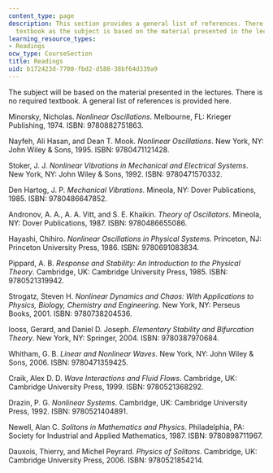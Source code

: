 ```yaml
---
content_type: page
description: This section provides a general list of references. There is no required
  textbook as the subject is based on the material presented in the lectures.
learning_resource_types:
- Readings
ocw_type: CourseSection
title: Readings
uid: b172423d-7700-fbd2-d588-38bf64d339a9
---
```


The subject will be based on the material presented in the lectures. There is no required textbook. A general list of references is provided here.

Minorsky, Nicholas. _Nonlinear Oscillations_. Melbourne, FL: Krieger Publishing, 1974. ISBN: 9780882751863.

Nayfeh, Ali Hasan, and Dean T. Mook. _Nonlinear Oscillations_. New York, NY: John Wiley & Sons, 1995. ISBN: 9780471121428.

Stoker, J. J. _Nonlinear Vibrations in Mechanical and Electrical Systems_. New York, NY: John Wiley & Sons, 1992. ISBN: 9780471570332.

Den Hartog, J. P. _Mechanical Vibrations_. Mineola, NY: Dover Publications, 1985. ISBN: 9780486647852.

Andronov, A. A., A. A. Vitt, and S. E. Khaikin. _Theory of Oscillators_. Mineola, NY: Dover Publications, 1987. ISBN: 9780486655086.

Hayashi, Chihiro. _Nonlinear Oscillations in Physical Systems_. Princeton, NJ: Princeton University Press, 1986. ISBN: 9780691083834.

Pippard, A. B. _Response and Stability: An Introduction to the Physical Theory_. Cambridge, UK: Cambridge University Press, 1985. ISBN: 9780521319942.

Strogatz, Steven H. _Nonlinear Dynamics and Chaos: With Applications to Physics, Biology, Chemistry and Engineering_. New York, NY: Perseus Books, 2001. ISBN: 9780738204536.

Iooss, Gerard, and Daniel D. Joseph. _Elementary Stability and Bifurcation Theory_. New York, NY: Springer, 2004. ISBN: 9780387970684.

Whitham, G. B. _Linear and Nonlinear Waves_. New York, NY: John Wiley & Sons, 2006. ISBN: 9780471359425.

Craik, Alex D. D. _Wave Interactions and Fluid Flows_. Cambridge, UK: Cambridge University Press, 1999. ISBN: 9780521368292.

Drazin, P. G. _Nonlinear Systems_. Cambridge, UK: Cambridge University Press, 1992. ISBN: 9780521404891.

Newell, Alan C. _Solitons in Mathematics and Physics_. Philadelphia, PA: Society for Industrial and Applied Mathematics, 1987. ISBN: 9780898711967.

Dauxois, Thierry, and Michel Peyrard. _Physics of Solitons_. Cambridge, UK: Cambridge University Press, 2006. ISBN: 9780521854214.